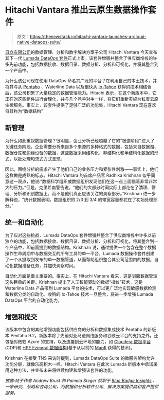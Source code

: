 # Hitachi Vantara 推出云原生数据操作套件

> 原文：<https://thenewstack.io/hitachi-vantara-launches-a-cloud-native-dataops-suite/>

[日立有限公司](https://www.hitachivantara.com/)的数据管理、分析和数字解决方案子公司 Hitachi Vantara 今天宣布其下一代 [Lumada DataOps 套件](https://www.hitachivantara.com/en-us/products/data-management-analytics/lumada-dataops-suite.html)正式上市。该套件增强并整合了供应商堆栈的许多先前功能，包括数据接收、数据目录、数据分析、分析和可视化，并将其整合到一个产品中。

为什么该公司现在使用 DataOps 命名其广泛的平台？在利用自己的本土技术，并将其与从 [Pentaho](https://www.hitachivantara.com/en-us/products/data-management-analytics/pentaho.html) 、Waterline Data 以及很快从 [Io-Tahoe](https://www.iotahoe.com/) 获得的技术相结合后，该公司积累了大量稳定的数据管理能力。Hitachi 表示，在这个新版本中，它正在对这些组件进行合理化，并与几个竞争对手一样，将它们重新实施为粒度云原生微服务。事实上，该套件提供了足够广泛的功能集，Hitachi Vantara 现在喜欢将其称为“数据结构”

## **新管理** 

为什么如此重视数据管理？很明显，企业分析已经超越了它的“极速阶段”,进入了关键任务阶段。企业需要分析来自多个来源的多种格式的数据，包括来自数据湖、数据仓库和边缘设备的数据，这些数据采用结构化、非结构化和半结构化数据的形式，以批处理和流式方式呈现。

因此，围绕分析的需求产生了他们自己的业务压力和紧张性刺激——事实上，他们这样做是成熟的标志。Hitachi Vantara 的首席产品官 Radhika Krishnan 似乎同意这一观点，他说:“数据科学组织或数据组织发现他们在这一点上面临着非常非常大的压力。”但是，克里希南警告说，“他们的大部分时间实际上都花在了清理、管理、分析和识别数据上，而不是他们真正应该关注的洞察部分。”Krishnan 进一步解释说，“统计数据表明，数据组织的 2/3 到 3/4 的带宽容量都花在了初始处理部分。”

## **统一和自动化** 

为了应对这些挑战，Lumada DataOps 套件增强并整合了供应商堆栈中许多以前独立的功能，包括数据接收、数据目录、数据分析、分析和可视化，将其整合到一个产品中，即前面提到的数据结构。Krishnan 说，通过提供一个包含在整个数据操作生命周期中与数据交互的所有工具的单一平台，Lumada 数据操作套件创建了一个从摄取到发布的单一数据管道，从而帮助组织整合其公司范围内的数据，自动化数据准备任务，并加快洞察时间。

自动化方面是至关重要的。事实上，在 Hitachi Vantara 看来，这是驯服数据管理这头巨兽的关键。Krishnan 提出了人工智能驱动的数据“指纹”技术，这是 Waterline Data 产品带到 Lumada 平台的技术，可以更广泛地实现敏感数据检测和数据分类的自动化。收购的 Io-Tahoe 技术一旦整合，将进一步增强 Lumada DataOps 平台的自动化能力。

## **增强和提交** 

该版本中包含的其他增强功能包括供应商的分析和数据集成技术 Pentaho 的新版本 Pentaho 9.2。新版本除了先前对亚马逊网络服务和谷歌云平台的支持之外，还包括对微软 Azure 的支持，以及连接到云环境的能力，如 [Cloudera 数据平台](https://www.cloudera.com/products/cloudera-data-platform.html) (CDP)和 [HPE Ezmeral 数据结构](https://www.hpe.com/us/en/software/data-fabric.html)(基于从以前的 [MapR](https://en.wikipedia.org/wiki/MapR) 获得的技术)。

Krishnan 在接受 TNS 采访时提到，Lumada DataOps Suite 的微服务架构允许功能分层，就像乐高积木一样。Hitachi Vantara 在此次 Lumada 新版本中承诺采用这种方法，并宣布未来将继续构建和增强该套件的功能。

*披露:帖子作者 Andrew Brust 和 Pamela Steger 就职于 [Blue Badge Insights](https://www.bluebadgeinsights.com/) 、*一家研究、战略和咨询公司，为数据和分析软件公司、解决方案提供商和客户提供服务。**

<svg xmlns:xlink="http://www.w3.org/1999/xlink" viewBox="0 0 68 31" version="1.1"><title>Group</title> <desc>Created with Sketch.</desc></svg>